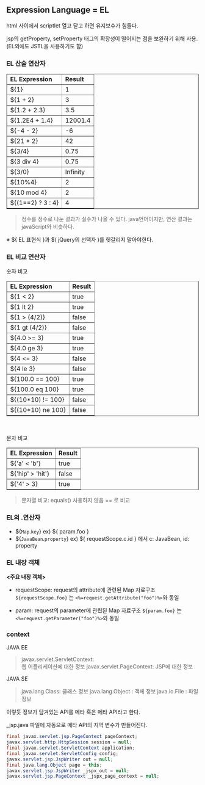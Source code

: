 ## Expression Language = EL

html 사이에서 scriptlet 열고 닫고 하면 유지보수가 힘들다.
        
jsp의 getProperty, setProperty 태그의 확장성이 떨어지는 점을 보완하기 위해 사용. (EL외에도 JSTL을 사용하기도 함)


### EL 산술 연산자
<table border="1">
          <thead>
        <tr><td><b>EL Expression</b></td>
        <td><b>Result</b></td>
      </tr></thead>
      <tbody><tr>
        <td>${1}</td>
        <td>1</td>
      </tr>
      <tr>
        <td>${1 + 2}</td>
        <td>3</td>
      </tr>
      <tr>
        <td>${1.2 + 2.3}</td>
        <td>3.5</td>
      </tr>
      <tr>
        <td>${1.2E4 + 1.4}</td>
        <td>12001.4</td>
      </tr>
      <tr>
        <td>${-4 - 2}</td>
        <td>-6</td>
      </tr>
      <tr>
        <td>${21 * 2}</td>
        <td>42</td>
      </tr>
      <tr>
        <td>${3/4}</td>
        <td>0.75</td>
      </tr>
      <tr>
        <td>${3 div 4}</td>
        <td>0.75</td>
      </tr>
      <tr>
        <td>${3/0}</td>
        <td>Infinity</td>
      </tr>
      <tr>
        <td>${10%4}</td>
        <td>2</td>
      </tr>
      <tr>
        <td>${10 mod 4}</td>
        <td>2</td>
      </tr>
    <tr>
      <td>${(1==2) ? 3 : 4}</td>
      <td>4</td>
    </tr>
    </tbody></table>

>정수를 정수로 나눈 결과가 실수가 나올 수 있다.
java언어이지만, 연산 결과는 javaScript와 비슷하다.


※ ${ EL 표현식 }과 $( jQuery의 선택자 )를 헷갈리지 말아야한다.

### EL 비교 연산자
숫자 비교
<table border="1">
          <thead>
        <tr><td><b>EL Expression</b></td>
        <td><b>Result</b></td>
      </tr></thead>
      <tbody><tr>
        <td>${1 &lt; 2}</td>
        <td>true</td>
      </tr>
      <tr>
        <td>${1 lt 2}</td>
        <td>true</td>
      </tr>
      <tr>
        <td>${1 &gt; (4/2)}</td>
        <td>false</td>
      </tr>
      <tr>
        <td>${1 gt (4/2)}</td>
        <td>false</td>
      </tr>
      <tr>
        <td>${4.0 &gt;= 3}</td>
        <td>true</td>
      </tr>
      <tr>
        <td>${4.0 ge 3}</td>
        <td>true</td>
      </tr>
      <tr>
        <td>${4 &lt;= 3}</td>
        <td>false</td>
      </tr>
      <tr>
        <td>${4 le 3}</td>
        <td>false</td>
      </tr>
      <tr>
        <td>${100.0 == 100}</td>
        <td>true</td>
      </tr>
      <tr>
        <td>${100.0 eq 100}</td>
        <td>true</td>
      </tr>
      <tr>
        <td>${(10*10) != 100}</td>
        <td>false</td>
      </tr>
      <tr>
        <td>${(10*10) ne 100}</td>
        <td>false</td>
      </tr>
    </tbody></table>
<br/>

문자 비교
<table border="1">
          <thead>
            <tr><td><b>EL Expression</b></td>
            <td><b>Result</b></td>
          </tr></thead>
          <tbody><tr>
            <td>${'a' &lt; 'b'}</td>
            <td>true</td>
          </tr>
          <tr>
            <td>${'hip' &gt; 'hit'}</td>
            <td>false</td>
          </tr>
          <tr>
            <td>${'4' &gt; 3}</td>
            <td>true</td>
          </tr>
        </tbody></table>

>문자열 비교: equals() 사용하지 않음 == 로 비교


### EL의 .연산자
* ${`Map`.`key`}
ex) ${ param.foo }
* ${`JavaBean`.`property`}
ex) ${ requestScope.c.id } 에서 c: JavaBean, id: property


### EL 내장 객체
**<주요 내장 객체>**
* requestScope: request의 attribute에 관련된 Map 자료구조
`${requestScope.foo}` 는 `<%=request.getAttribute("foo")%>`와 동일

* param: request의 parameter에 관련된 Map 자료구조
`${param.foo}` 는 `<%=request.getParameter("foo")%>`와 동일

### context
JAVA EE
>javax.servlet.ServletContext:  
>웹 어플리케이션에 대한 정보
>javax.servlet.PageContext:
> JSP에 대한 정보

JAVA SE
>	java.lang.Class: 클래스 정보
	java.lang.Object : 객체 정보
	java.io.File : 파일 정보


이렇듯 정보가 담겨있는 API를 메타 혹은 메타 API라고 한다.

_jsp.java 파일에 자동으로 메타 API의 지역 변수가 만들어진다.
```java
final javax.servlet.jsp.PageContext pageContext;
javax.servlet.http.HttpSession session = null;
final javax.servlet.ServletContext application;
final javax.servlet.ServletConfig config;
javax.servlet.jsp.JspWriter out = null;
final java.lang.Object page = this;
javax.servlet.jsp.JspWriter _jspx_out = null;
javax.servlet.jsp.PageContext _jspx_page_context = null;
```
<!--stackedit_data:
eyJoaXN0b3J5IjpbLTE4MTgzODY4MTMsMTI3NDk0MjM2Niw3MD
Y5MjMwMTYsMTExMzk1MDEyMSw3NDY2NjQ5MCwtNjMyMjkzMzMz
LC05MDgwODYyMjVdfQ==
-->